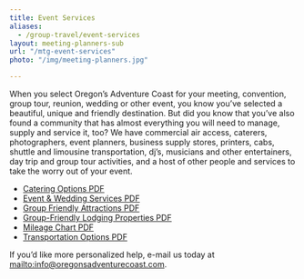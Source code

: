 ```yaml
---
title: Event Services
aliases:
  - /group-travel/event-services
layout: meeting-planners-sub
url: "/mtg-event-services"
photo: "/img/meeting-planners.jpg"

---
```

When you select Oregon’s Adventure Coast for your meeting, convention, group tour, reunion, wedding or other event, you know you’ve selected a beautiful, unique and friendly destination. But did you know that you’ve also found a community that has almost everything you will need to manage, supply and service it, too? We have commercial air access, caterers, photographers, event planners, business supply stores, printers, cabs, shuttle and limousine transportation, dj’s, musicians and other entertainers, day trip and group tour activities, and a host of other people and services to take the worry out of your event.

* [Catering Options PDF](/img/catering-options.pdf)
* [Event & Wedding Services PDF](/img/event-wedding-services.pdf)
* [Group Friendly Attractions PDF](/img/group-attractions.pdf)
* [Group-Friendly Lodging Properties PDF](/img/Group-Friendly-Properties-12-18.pdf)
* [Mileage Chart PDF](/img/mileage-chart.pdf)
* [Transportation Options PDF](/img/transportation-options.pdf)

If you’d like more personalized help, e-mail us today at [mailto:info@oregonsadventurecoast.com](mailto:info@oregonsadventurecoast.com).